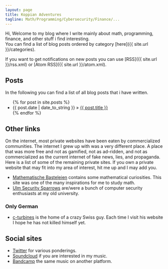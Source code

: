 ```yaml
---
layout: page
title: Koppian Adventures
tagline: Math/Programming/Cybersecurity/Finance/...
---
```


Hi,
Welcome to my blog where I write mainly about math, programming,
finance, and other stuff i find interesting.  
You can find a list of blog posts ordered by category [here]({{ site.url }}/categories).

If you want to get notifications on new posts you can use
[RSS]({{ site.url }}/rss.xml) or [Atom
RSS]({{ site.url }}/atom.xml).

## Posts
In the following you can find a list of all blog posts that i have
written.

<ul class="posts">
  {% for post in site.posts %}
    <li><span>{{ post.date | date_to_string }}</span> &raquo; <a href="{{ BASE_PATH }}{{ post.url }}">{{ post.title }}</a></li>
  {% endfor %}
</ul>

## Other links

On the internet, most private websites have been eaten by commercialized
communities. The internet I grew up with was a very different place. A
place that was more free and not as gamified, not as ad-ridden, and
not as commercialized as the current internet of fake news, lies, and
propaganda.
Here is a list of some of the remaining private sites.
If you own a private website that may fit into my area of interest, hit
me up and I may add you.

- [Mathematische Basteleien](http://mathematische-basteleien.de/)
  contains some mathematical curiosities. This site was one of the
  many inspirations for me to study math.
- [Ulm Security Sparrows](https://uss.informatik.uni-ulm.de/)
  are/were a bunch of computer security enthusiasts at my
  old university.

### Only German

- [c-turbines](http://www.c-turbines.ch) is the home of a crazy Swiss
  guy. Each time I visit his website I hope he has not killed himself
  yet.

## Social sites
- [Twitter](https://twitter.com/bananabunny6) for various ponderings.
- [Soundcloud](https://soundcloud.com/uftah/) if you are interested in my music.
- [Bandcamp](https://uftah.bandcamp.com/) the same music on another platform.

